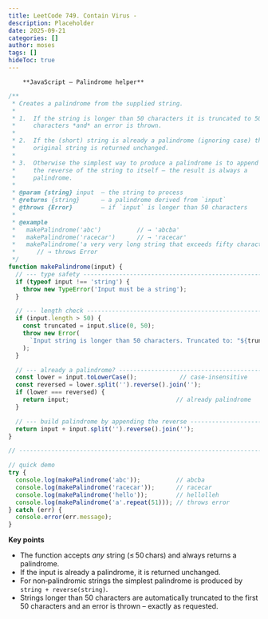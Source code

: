 ```yaml
---
title: LeetCode 749. Contain Virus - 
description: Placeholder
date: 2025-09-21
categories: []
author: moses
tags: []
hideToc: true
---
```

        **JavaScript – Palindrome helper**

```js
/**
 * Creates a palindrome from the supplied string.
 *
 * 1.  If the string is longer than 50 characters it is truncated to 50
 *     characters *and* an error is thrown.
 *
 * 2.  If the (short) string is already a palindrome (ignoring case) the
 *     original string is returned unchanged.
 *
 * 3.  Otherwise the simplest way to produce a palindrome is to append
 *     the reverse of the string to itself – the result is always a
 *     palindrome.
 *
 * @param {string} input  – the string to process
 * @returns {string}      – a palindrome derived from `input`
 * @throws {Error}        – if `input` is longer than 50 characters
 *
 * @example
 *   makePalindrome('abc')          // → 'abcba'
 *   makePalindrome('racecar')      // → 'racecar'
 *   makePalindrome('a very very long string that exceeds fifty characters…')
 *      // → throws Error
 */
function makePalindrome(input) {
  // --- type safety -------------------------------------------------------
  if (typeof input !== 'string') {
    throw new TypeError('Input must be a string');
  }

  // --- length check ------------------------------------------------------
  if (input.length > 50) {
    const truncated = input.slice(0, 50);
    throw new Error(
      `Input string is longer than 50 characters. Truncated to: "${truncated}"`
    );
  }

  // --- already a palindrome? --------------------------------------------
  const lower = input.toLowerCase();            // case‑insensitive
  const reversed = lower.split('').reverse().join('');
  if (lower === reversed) {
    return input;                              // already palindrome
  }

  // --- build palindrome by appending the reverse ------------------------
  return input + input.split('').reverse().join('');
}

// -------------------------------------------------------------------------

// quick demo
try {
  console.log(makePalindrome('abc'));          // abcba
  console.log(makePalindrome('racecar'));      // racecar
  console.log(makePalindrome('hello'));        // hellolleh
  console.log(makePalindrome('a'.repeat(51))); // throws error
} catch (err) {
  console.error(err.message);
}
```

**Key points**

* The function accepts *any* string (≤ 50 chars) and always returns a
  palindrome.  
* If the input is already a palindrome, it is returned unchanged.
* For non‑palindromic strings the simplest palindrome is produced by
  `string + reverse(string)`.  
* Strings longer than 50 characters are automatically truncated to the
  first 50 characters and an error is thrown – exactly as requested.
